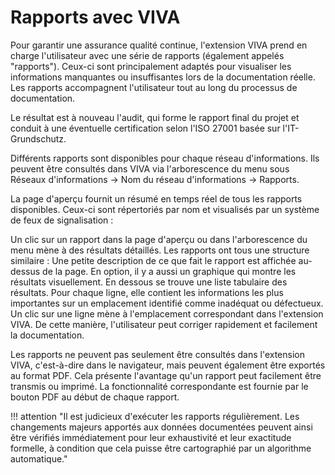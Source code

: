 # Rapports avec VIVA 

Pour garantir une assurance qualité continue, l'extension VIVA prend en charge l'utilisateur avec une série de rapports (également appelés "rapports"). Ceux-ci sont principalement adaptés pour visualiser les informations manquantes ou insuffisantes lors de la documentation réelle. Les rapports accompagnent l'utilisateur tout au long du processus de documentation.

Le résultat est à nouveau l'audit, qui forme le rapport final du projet et conduit à une éventuelle certification selon l'ISO 27001 basée sur l'IT-Grundschutz.

Différents rapports sont disponibles pour chaque réseau d'informations. Ils peuvent être consultés dans VIVA via l'arborescence du menu sous Réseaux d'informations → Nom du réseau d'informations → Rapports.

La page d'aperçu fournit un résumé en temps réel de tous les rapports disponibles. Ceux-ci sont répertoriés par nom et visualisés par un système de feux de signalisation :

Un clic sur un rapport dans la page d'aperçu ou dans l'arborescence du menu mène à des résultats détaillés. Les rapports ont tous une structure similaire : Une petite description de ce que fait le rapport est affichée au-dessus de la page. En option, il y a aussi un graphique qui montre les résultats visuellement. En dessous se trouve une liste tabulaire des résultats. Pour chaque ligne, elle contient les informations les plus importantes sur un emplacement identifié comme inadéquat ou défectueux. Un clic sur une ligne mène à l'emplacement correspondant dans l'extension VIVA. De cette manière, l'utilisateur peut corriger rapidement et facilement la documentation.

Les rapports ne peuvent pas seulement être consultés dans l'extension VIVA, c'est-à-dire dans le navigateur, mais peuvent également être exportés au format PDF. Cela présente l'avantage qu'un rapport peut facilement être transmis ou imprimé. La fonctionnalité correspondante est fournie par le bouton PDF au début de chaque rapport.

!!! attention "Il est judicieux d'exécuter les rapports régulièrement. Les changements majeurs apportés aux données documentées peuvent ainsi être vérifiés immédiatement pour leur exhaustivité et leur exactitude formelle, à condition que cela puisse être cartographié par un algorithme automatique."
